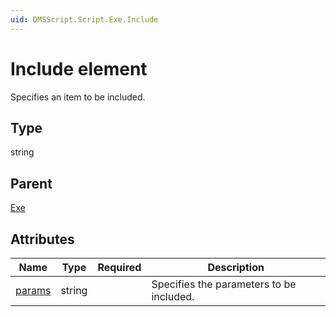 ```yaml
---
uid: DMSScript.Script.Exe.Include
---
```


# Include element

Specifies an item to be included.

## Type

string

## Parent

[Exe](xref:DMSScript.Script.Exe)

## Attributes

|Name|Type|Required|Description|
|--- |--- |--- |--- |
|[params](xref:DMSScript.Script.Exe.Include-params)|string||Specifies the parameters to be included.|
